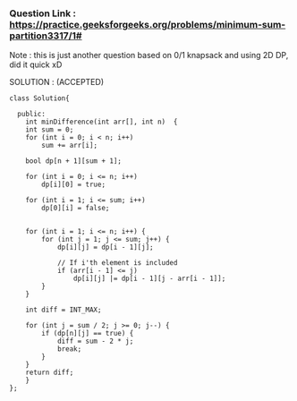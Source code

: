 ### Question Link : https://practice.geeksforgeeks.org/problems/minimum-sum-partition3317/1#

Note : this is just another question based on 0/1 knapsack and using 2D DP, did it quick xD


SOLUTION : (ACCEPTED)

```
class Solution{

  public:
	int minDifference(int arr[], int n)  { 
	int sum = 0;
    for (int i = 0; i < n; i++)
        sum += arr[i];
        
    bool dp[n + 1][sum + 1];

    for (int i = 0; i <= n; i++)
        dp[i][0] = true;

    for (int i = 1; i <= sum; i++)
        dp[0][i] = false;


    for (int i = 1; i <= n; i++) {
        for (int j = 1; j <= sum; j++) {
            dp[i][j] = dp[i - 1][j];

            // If i'th element is included
            if (arr[i - 1] <= j)
                dp[i][j] |= dp[i - 1][j - arr[i - 1]];
        }
    }

    int diff = INT_MAX;

    for (int j = sum / 2; j >= 0; j--) {
        if (dp[n][j] == true) {
            diff = sum - 2 * j;
            break;
        }
    }
    return diff;    
	} 
};
```